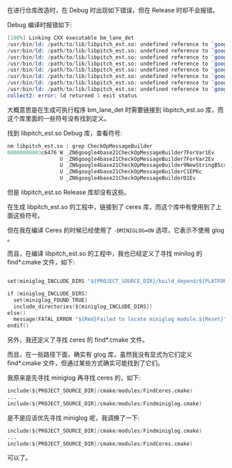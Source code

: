 
在进行仓库改造时，在 Debug 时出现如下错误，但在 Release 时却不会报错。

Debug 编译时报错如下:
```s
[100%] Linking CXX executable bm_lane_det
/usr/bin/ld: /path/to/lib/libpitch_est.so: undefined reference to `google::base::CheckOpMessageBuilder::CheckOpMessageBuilder(char const*)'
/usr/bin/ld: /path/to/lib/libpitch_est.so: undefined reference to `google::base::CheckOpMessageBuilder::~CheckOpMessageBuilder()'
/usr/bin/ld: /path/to/lib/libpitch_est.so: undefined reference to `google::base::CheckOpMessageBuilder::ForVar2()'
/usr/bin/ld: /path/to/lib/libpitch_est.so: undefined reference to `google::LogMessage::stream()'
/usr/bin/ld: /path/to/lib/libpitch_est.so: undefined reference to `google::LogMessageFatal::LogMessageFatal(char const*, int, google::CheckOpString const&)'
/usr/bin/ld: /path/to/lib/libpitch_est.so: undefined reference to `google::LogMessageFatal::~LogMessageFatal()'
/usr/bin/ld: /path/to/lib/libpitch_est.so: undefined reference to `google::base::CheckOpMessageBuilder::NewString[abi:cxx11]()'
/usr/bin/ld: /path/to/lib/libpitch_est.so: undefined reference to `google::LogMessageFatal::LogMessageFatal(char const*, int)'
collect2: error: ld returned 1 exit status
```
大概意思是在生成可执行程序 bm_lane_det 时需要链接到 libpitch_est.so 库，而这个库里面的一些符号没有找到定义。

找到 libpitch_est.so Debug 库，查看符号:
```s
nm libpitch_est.so | grep CheckOpMessageBuilder
00000000003c6476 W _ZN6google4base21CheckOpMessageBuilder7ForVar1Ev
                 U _ZN6google4base21CheckOpMessageBuilder7ForVar2Ev
                 U _ZN6google4base21CheckOpMessageBuilder9NewStringB5cxx11Ev
                 U _ZN6google4base21CheckOpMessageBuilderC1EPKc
                 U _ZN6google4base21CheckOpMessageBuilderD1Ev
```
但是 libpitch_est.so Release 库却没有这些。

在生成 libpitch_est.so 的工程中，链接到了 ceres 库，而这个库中有使用到了上面这些符号。

但在我在编译 Ceres 的时候已经使用了 `-DMINIGLOG=ON` 选项，它表示不使用 glog 。

而且，在编译 libpitch_est.so 的工程中，我也已经定义了寻找 minilog 的 find*.cmake 文件，如下:
```s

set(miniglog_INCLUDE_DIRS "${PROJECT_SOURCE_DIR}/build_depend/${PLATFORM_TYPE}-${BUILD_TYPE}/include/ceres/internal/miniglog")

if (miniglog_INCLUDE_DIRS)
  set(miniglog_FOUND TRUE)
  include_directories(${miniglog_INCLUDE_DIRS})
else()
  message(FATAL_ERROR "${Red}Failed to locate miniglog module.${Reset}")
endif()
```
另外，我还定义了寻找 ceres 的 find*.cmake 文件。

而且，在一些路径下面，确实有 glog 库，虽然我没有显式为它们定义 find*.cmake 文件，但通过某些方式确实可能找到了它们。

我原来是先寻找 miniglog 再寻找 ceres 的，如下:
```s
include(${PROJECT_SOURCE_DIR}/cmake/modules/FindCeres.cmake)
...
include(${PROJECT_SOURCE_DIR}/cmake/modules/Findminiglog.cmake)
```
是不是应该优先寻找 miniglog 呢，我调换了一下:
```s
include(${PROJECT_SOURCE_DIR}/cmake/modules/Findminiglog.cmake)
...
include(${PROJECT_SOURCE_DIR}/cmake/modules/FindCeres.cmake)
```
可以了。
